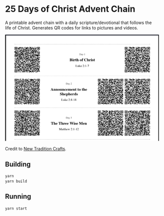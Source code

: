 # 25 Days of Christ Advent Chain

A printable advent chain with a daily scripture/devotional that follows the life of Christ.
Generates QR codes for links to pictures and videos.

![Example of print out](./src/assets/example.png)

Credit to [New Tradition Crafts](https://newtraditioncrafts.com/pages/the-twenty-five-days).

## Building

```bash
yarn
yarn build
```

## Running 

```bash
yarn start
```

